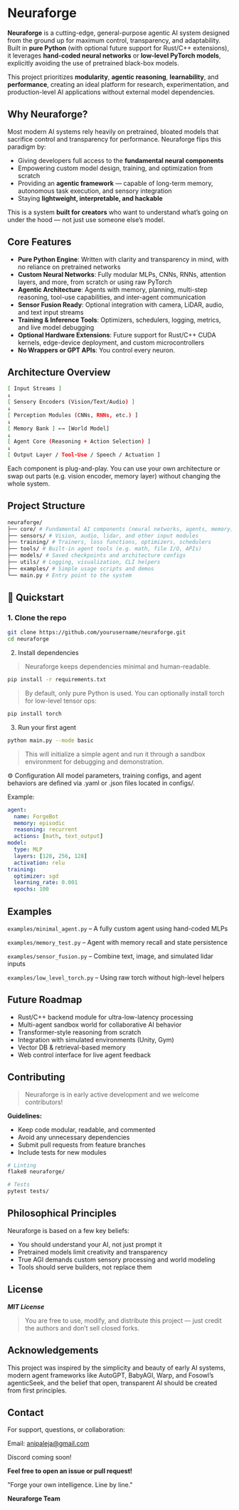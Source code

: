 # Neuraforge

**Neuraforge** is a cutting-edge, general-purpose agentic AI system designed from the ground up for maximum control, transparency, and adaptability. Built in **pure Python** (with optional future support for Rust/C++ extensions), it leverages **hand-coded neural networks** or **low-level PyTorch models**, explicitly avoiding the use of pretrained black-box models.

This project prioritizes **modularity**, **agentic reasoning**, **learnability**, and **performance**, creating an ideal platform for research, experimentation, and production-level AI applications without external model dependencies.


## Why Neuraforge?

Most modern AI systems rely heavily on pretrained, bloated models that sacrifice control and transparency for performance. Neuraforge flips this paradigm by:

- Giving developers full access to the **fundamental neural components**
- Empowering custom model design, training, and optimization from scratch
- Providing an **agentic framework** — capable of long-term memory, autonomous task execution, and sensory integration
- Staying **lightweight, interpretable, and hackable**

This is a system **built for creators** who want to understand what’s going on under the hood — not just use someone else’s model.


## Core Features

- **Pure Python Engine**: Written with clarity and transparency in mind, with no reliance on pretrained networks
- **Custom Neural Networks**: Fully modular MLPs, CNNs, RNNs, attention layers, and more, from scratch or using raw PyTorch
- **Agentic Architecture**: Agents with memory, planning, multi-step reasoning, tool-use capabilities, and inter-agent communication
- **Sensor Fusion Ready**: Optional integration with camera, LiDAR, audio, and text input streams
- **Training & Inference Tools**: Optimizers, schedulers, logging, metrics, and live model debugging
- **Optional Hardware Extensions**: Future support for Rust/C++ CUDA kernels, edge-device deployment, and custom microcontrollers
- **No Wrappers or GPT APIs**: You control every neuron.
  

## Architecture Overview
```bash
[ Input Streams ]
↓
[ Sensory Encoders (Vision/Text/Audio) ]
↓
[ Perception Modules (CNNs, RNNs, etc.) ]
↓
[ Memory Bank ] ←→ [World Model]
↓
[ Agent Core (Reasoning + Action Selection) ]
↓
[ Output Layer / Tool-Use / Speech / Actuation ]
```

Each component is plug-and-play. You can use your own architecture or swap out parts (e.g. vision encoder, memory layer) without changing the whole system.


## Project Structure

```bash
neuraforge/
├── core/ # Fundamental AI components (neural networks, agents, memory)
├── sensors/ # Vision, audio, lidar, and other input modules
├── training/ # Trainers, loss functions, optimizers, schedulers
├── tools/ # Built-in agent tools (e.g. math, file I/O, APIs)
├── models/ # Saved checkpoints and architecture configs
├── utils/ # Logging, visualization, CLI helpers
├── examples/ # Simple usage scripts and demos
└── main.py # Entry point to the system
```
## 🚀 Quickstart

### 1. Clone the repo

```bash
git clone https://github.com/yourusername/neuraforge.git
cd neuraforge
```

2. Install dependencies

> Neuraforge keeps dependencies minimal and human-readable.

```bash
pip install -r requirements.txt
```

> By default, only pure Python is used. You can optionally install torch for low-level tensor ops:

```bash
pip install torch
```

3. Run your first agent
```bash
python main.py --mode basic
```

> This will initialize a simple agent and run it through a sandbox environment for debugging and demonstration.

⚙️ Configuration
All model parameters, training configs, and agent behaviors are defined via .yaml or .json files located in configs/.

Example:

```yaml
agent:
  name: ForgeBot
  memory: episodic
  reasoning: recurrent
  actions: [math, text_output]
model:
  type: MLP
  layers: [128, 256, 128]
  activation: relu
training:
  optimizer: sgd
  learning_rate: 0.001
  epochs: 100
```

## Examples
`examples/minimal_agent.py` – A fully custom agent using hand-coded MLPs

`examples/memory_test.py` – Agent with memory recall and state persistence

`examples/sensor_fusion.py` – Combine text, image, and simulated lidar inputs

`examples/low_level_torch.py` – Using raw torch without high-level helpers

## Future Roadmap
- Rust/C++ backend module for ultra-low-latency processing
- Multi-agent sandbox world for collaborative AI behavior
- Transformer-style reasoning from scratch
- Integration with simulated environments (Unity, Gym)
- Vector DB & retrieval-based memory
- Web control interface for live agent feedback

## Contributing
> Neuraforge is in early active development and we welcome contributors!

**Guidelines:**
- Keep code modular, readable, and commented
- Avoid any unnecessary dependencies
- Submit pull requests from feature branches
- Include tests for new modules

```bash
# Linting
flake8 neuraforge/
```
```bash
# Tests
pytest tests/
```

## Philosophical Principles
Neuraforge is based on a few key beliefs:

- You should understand your AI, not just prompt it
- Pretrained models limit creativity and transparency
- True AGI demands custom sensory processing and world modeling
- Tools should serve builders, not replace them

## License
***MIT License***
> You are free to use, modify, and distribute this project — just credit the authors and don’t sell closed forks.

## Acknowledgements
This project was inspired by the simplicity and beauty of early AI systems, modern agent frameworks like AutoGPT, BabyAGI, Warp, and Fosowl’s agenticSeek, and the belief that open, transparent AI should be created from first principles.

## Contact
For support, questions, or collaboration:

Email: anipaleja@gmail.com 

Discord coming soon!

**Feel free to open an issue or pull request!**

"Forge your own intelligence. Line by line."

**Neuraforge Team**
